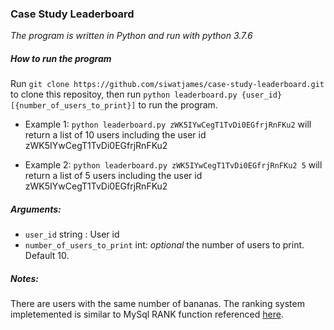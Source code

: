 ### Case Study Leaderboard
_The program is written in Python and run with python 3.7.6_

##### How to run the program
Run `git clone https://github.com/siwatjames/case-study-leaderboard.git` to clone this repositoy, then run `python leaderboard.py {user_id} [{number_of_users_to_print}]` to run the program.

- Example 1: `python leaderboard.py zWK5IYwCegT1TvDi0EGfrjRnFKu2` will return a list of 10 users including the user id zWK5IYwCegT1TvDi0EGfrjRnFKu2

- Example 2: `python leaderboard.py zWK5IYwCegT1TvDi0EGfrjRnFKu2 5` will return a list of 5 users including the user id zWK5IYwCegT1TvDi0EGfrjRnFKu2

##### Arguments:
- `user_id` string : User id
- `number_of_users_to_print` int: _optional_ the number of users to print. Default 10.

##### Notes:
There are users with the same number of bananas. The ranking system impletemented is similar to MySql RANK function referenced [here](https://www.sqlservertutorial.net/sql-server-window-functions/sql-server-rank-function/).